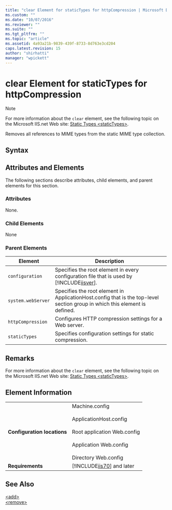 ```yaml
---
title: "clear Element for staticTypes for httpCompression | Microsoft Docs"
ms.custom: ""
ms.date: "10/07/2016"
ms.reviewer: ""
ms.suite: ""
ms.tgt_pltfrm: ""
ms.topic: "article"
ms.assetid: 4a93a21b-9839-439f-8733-8d763e3cd204
caps.latest.revision: 15
author: "shirhatti"
manager: "wpickett"
---
```

# clear Element for staticTypes for httpCompression
> [!NOTE]
>  For more information about the `clear` element, see the following topic on the Microsoft IIS.net Web site: [Static Types \<staticTypes>](http://www.iis.net/ConfigReference/system.webServer/httpCompression/staticTypes).  
  
 Removes all references to MIME types from the static MIME type collection.  
  
## Syntax  
  
## Attributes and Elements  
 The following sections describe attributes, child elements, and parent elements for this section.  
  
### Attributes  
 None.  
  
### Child Elements  
 None  
  
### Parent Elements  
  
|Element|Description|  
|-------------|-----------------|  
|`configuration`|Specifies the root element in every configuration file that is used by [!INCLUDE[iisver](../../reference/admin/includes/iisver-md.md)].|  
|`system.webServer`|Specifies the root element in ApplicationHost.config that is the top-level section group in which this element is defined.|  
|`httpCompression`|Configures HTTP compression settings for a Web server.|  
|`staticTypes`|Specifies configuration settings for static compression.|  
  
## Remarks  
 For more information about the `clear` element, see the following topic on the Microsoft IIS.net Web site: [Static Types \<staticTypes>](http://www.iis.net/ConfigReference/system.webServer/httpCompression/staticTypes).  
  
## Element Information  
  
|||  
|-|-|  
|**Configuration locations**|Machine.config<br /><br /> ApplicationHost.config<br /><br /> Root application Web.config<br /><br /> Application Web.config<br /><br /> Directory Web.config|  
|**Requirements**|[!INCLUDE[iis70](../../reference/admin/includes/iis70-md.md)] and later|  
  
## See Also  
 [\<add>](../../reference/admin/add-element-for-statictypes-for-httpcompression.md)   
 [\<remove>](../../reference/admin/remove-element-for-statictypes-for-httpcompression.md)